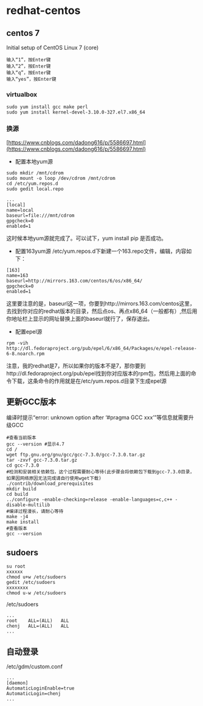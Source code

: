 # redhat-centos

## centos 7
Initial setup of CentOS Linux 7 (core)     
```
输入“1”，按Enter键 
输入“2”，按Enter键 
输入“q”，按Enter键 
输入“yes”，按Enter键 
```

### virtualbox
```
sudo yum install gcc make perl
sudo yum install kernel-devel-3.10.0-327.el7.x86_64
```

### 换源
[https://www.cnblogs.com/dadong616/p/5586697.html](https://www.cnblogs.com/dadong616/p/5586697.html)

* 配置本地yum源
```
sudo mkdir /mnt/cdrom
sudo mount -o loop /dev/cdrom /mnt/cdrom
cd /etc/yum.repos.d
sudo gedit local.repo
```
```
...
[local]
name=local
baseurl=file:///mnt/cdrom
gpgcheck=0
enabled=1
```
这时候本地yum源就完成了。可以试下，yum install pip 是否成功。

* 配置163yum源
/etc/yum.repos.d下新建一个163.repo文件，编辑，内容如下：
```
[163]
name=163
baseurl=http://mirrors.163.com/centos/6/os/x86_64/
gpgcheck=0
enabled=1
```
这里要注意的是，baseurl这一项，你要到http://mirrors.163.com/centos这里，去找到你对应的redhat版本的目录，然后点os、再点x86_64（一般都有）,然后用你地址栏上显示的网址替换上面的baseurl就行了，保存退出。

* 配置epel源
```
rpm -vih http://dl.fedoraproject.org/pub/epel/6/x86_64/Packages/e/epel-release-6-8.noarch.rpm
```
注意，我的redhat是7，所以如果你的版本不是7，那你要到http://dl.fedoraproject.org/pub/epel找到你对应版本的rpm包，然后用上面的命令下载，这条命令的作用就是在/etc/yum.repos.d目录下生成epel源

## 更新GCC版本
编译时提示“error: unknown option after ‘#pragma GCC xxx’”等信息就需要升级GCC
```
#查看当前版本
gcc --version #显示4.7
cd /
wget ftp.gnu.org/gnu/gcc/gcc-7.3.0/gcc-7.3.0.tar.gz
tar -zxvf gcc-7.3.0.tar.gz
cd gcc-7.3.0
#检测和安装相关依赖包，这个过程需要耐心等待(此步骤会将依赖包下载到gcc-7.3.0目录，如果因网络原因无法完成请自行使用wget下载)
./contrib/download_prerequisites
mkdir build
cd build
../configure -enable-checking=release -enable-languages=c,c++ -disable-multilib
#编译过程漫长，请耐心等待
make -j4
make install
#查看版本
gcc --version
```

## sudoers
```
su root
xxxxxx
chmod u+w /etc/sudoers
gedit /etc/sudoers
xxxxxxxx
chmod u-w /etc/sudoers
```
/etc/sudoers
```
...
root	ALL=(ALL) 	ALL
chenj	ALL=(ALL) 	ALL
...
```

## 自动登录
/etc/gdm/custom.conf
```
...
[daemon]
AutomaticLoginEnable=true
AutomaticLogin=chenj
...
```




